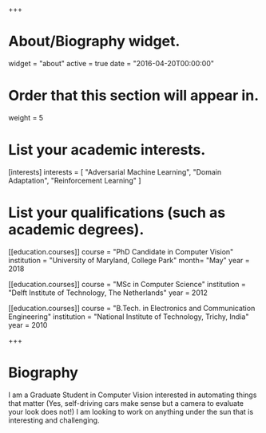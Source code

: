+++
# About/Biography widget.
widget = "about"
active = true
date = "2016-04-20T00:00:00"

# Order that this section will appear in.
weight = 5

# List your academic interests.
[interests]
  interests = [
    "Adversarial Machine Learning",
    "Domain Adaptation",
    "Reinforcement Learning"
  ]

# List your qualifications (such as academic degrees).
[[education.courses]]
  course = "PhD Candidate in Computer Vision"
  institution = "University of Maryland, College Park"
  month= "May"
  year = 2018

[[education.courses]]
  course = "MSc in Computer Science"
  institution = "Delft Institute of Technology, The Netherlands"
  year = 2012

[[education.courses]]
  course = "B.Tech. in Electronics and Communication Engineering"
  institution = "National Institute of Technology, Trichy, India"
  year = 2010
 
+++

# Biography

I am a Graduate Student in Computer Vision interested in automating things that matter (Yes, self-driving cars make sense but a camera to evaluate your look does not!) I am looking to work on anything under the sun that is interesting and challenging.
